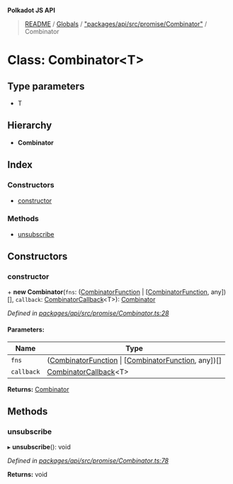 **Polkadot JS API**

> [README](../README.md) / [Globals](../globals.md) / ["packages/api/src/promise/Combinator"](../modules/_packages_api_src_promise_combinator_.md) / Combinator

# Class: Combinator\<**T**>

## Type parameters

* T

## Hierarchy

* **Combinator**

## Index

### Constructors

* [constructor](_packages_api_src_promise_combinator_.combinator.md#constructor)

### Methods

* [unsubscribe](_packages_api_src_promise_combinator_.combinator.md#unsubscribe)

## Constructors

### constructor

\+ **new Combinator**(`fns`: ([CombinatorFunction](../interfaces/_packages_api_src_promise_combinator_.combinatorfunction.md) \| [[CombinatorFunction](../interfaces/_packages_api_src_promise_combinator_.combinatorfunction.md), any])[], `callback`: [CombinatorCallback](../modules/_packages_api_src_promise_combinator_.md#combinatorcallback)\<T>): [Combinator](_packages_api_src_promise_combinator_.combinator.md)

*Defined in [packages/api/src/promise/Combinator.ts:28](https://github.com/polkadot-js/api/blob/cb93cb34b/packages/api/src/promise/Combinator.ts#L28)*

#### Parameters:

Name | Type |
------ | ------ |
`fns` | ([CombinatorFunction](../interfaces/_packages_api_src_promise_combinator_.combinatorfunction.md) \| [[CombinatorFunction](../interfaces/_packages_api_src_promise_combinator_.combinatorfunction.md), any])[] |
`callback` | [CombinatorCallback](../modules/_packages_api_src_promise_combinator_.md#combinatorcallback)\<T> |

**Returns:** [Combinator](_packages_api_src_promise_combinator_.combinator.md)

## Methods

### unsubscribe

▸ **unsubscribe**(): void

*Defined in [packages/api/src/promise/Combinator.ts:78](https://github.com/polkadot-js/api/blob/cb93cb34b/packages/api/src/promise/Combinator.ts#L78)*

**Returns:** void
